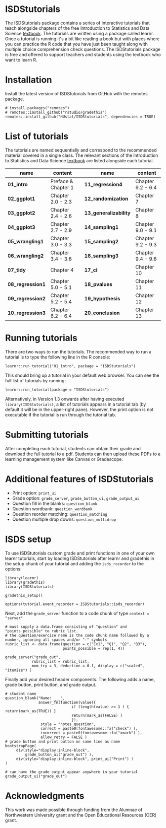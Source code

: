 # ISDStutorials

The ISDStutorials package contains a series of interactive tutorials that teach alongside chapters of the free Introduction to Statistics and Data Science [textbook](https://nustat.github.io/intro-stat-ds/). The tutorials are written using a package called learnr. Once a tutorial is running it's a bit like reading a book but with places where you can practice the R code that you have just been taught along with multiple choice comprehension check questions. The ISDStutorials package is free and offered to support teachers and students using the textbook who want to learn R.

# Installation

Install the latest version of ISDStutorials from GitHub with the remotes package.

```{r}
# install.packages("remotes")
# remotes::install_github("rstudio/gradethis")
remotes::install_github("NUstat/ISDStutorials", dependencies = TRUE)
```

# List of tutorials

The tutorials are named sequentially and correspond to the recommended material covered in a single class. The relevant sections of the Introduction to Statistics and Data Science [textbook](https://nustat.github.io/intro-stat-ds/) are listed alongside each tutorial.

| name     | content |     | name     | content |
| ---      | ---       | ---   | ---      | ---       |
| **01_intro** | Preface & Chapter 1 |     |**11_regression4** | Chapter 6.2 - 6.4 |
| **02_ggplot1** | Chapter 2.0 - 2.3 |     |**12_randomization** | Chapter 7 |
| **03_ggplot2** | Chapter 2.4 - 2.6 |     |**13_generalizability** | Chapter 8 |
| **04_ggplot3** | Chapter 2.7 - 2.9 |     |**14_sampling1** | Chapter 9.0 - 9.1 |
| **05_wrangling1** | Chapter 3.0 - 3.3 |     |**15_sampling2** | Chapter 9.2 - 9.3 |
| **06_wrangling2** | Chapter 3.4 - 3.6 |     |**16_sampling3** | Chapter 9.4 - 9.6 |
| **07_tidy** | Chapter 4 |     |**17_ci** | Chapter 10 |
| **08_regression1** | Chapter 5.0 - 5.1 |     |**18_pvalues** | Chapter 11 |
| **09_regression2** | Chapter 5.2 - 5.4 |     |**19_hypothesis** | Chapter 12 |
| **10_regression3** | Chapter 6.2 - 6.4 |     |**20_conclusion** | Chapter 13 |


# Running tutorials

There are two ways to run the tutorials. The recommended way to run a tutorial is to type the following line in the R console:

`learnr::run_tutorial("01_intro", package = "ISDStutorials")`

This should bring up a tutorial in your default web browser. You can see the full list of tutorials by running:

`learnr::run_tutorial(package = "ISDStutorials")`

Alternatively, in Version 1.3 onwards after having executed `library(ISDStutorials)`, a list of tutorials appears in a tutorial tab (by default it will be in the upper-right pane). However, the print option is not executable if the tutorial is run through the tutorial tab.

# Submitting tutorials

After completing each tutorial, students can obtain their grade and download the full tutorial to a pdf. Students can then upload these PDFs to a learning management system like Canvas or Gradescope.

# Additional features of ISDStutorials

- Print option: `print_ui`
- Grade option: `grade_server`, `grade_button_ui`, `grade_output_ui`
- Question fill in the blanks: `question_blank`
- Question wordbank: `question_wordbank`
- Question reorder matching: `question_matching`
- Question multiple drop downs: `question_multidrop`

# ISDS setup

To use ISDStutorials custom grade and print functions in one of your own learnr tutorials, start by loading ISDStutorials after learnr and gradethis in the setup chunk of your tutorial and adding the `isds_recorder` to the options:

```{r setup}
library(learnr)
library(gradethis)
library(ISDStutorials)

gradethis_setup()

options(tutorial.event_recorder = ISDStutorials::isds_recorder)
```

Next, add the `grade_server` function to a code chunk of type `context = "server"`

```{r}
# must supply a data.frame consisting of "question" and "points_possible" to rubric_list.
# the question/exercise name is the code chunk name followed by a number, ignoring all spaces and/or "-" symbols
rubric_list <- data.frame(question = c("Ex1", "Q1", "Q2", "Q3"),
                          points_possible = rep(1, 4))

grade_server("grade_out", 
            rubric_list = rubric_list, 
            num_try = 3, deduction = 0.1, display = c("scaled", "itemize") )
```

Finally add your desired header components. The following adds a name, grade button, print button, and grade output.

```{r isds-header}
# student name
question_blank("Name: ___",
               answer_fn(function(value){
                              if (length(value) >= 1 ) { return(mark_as(TRUE)) }
                              return(mark_as(FALSE) )
                              }), 
                style = "notes_question",
                correct = paste0(fontawesome::fa("check") ),
                incorrect = paste0(fontawesome::fa("xmark") ),
                allow_retry = FALSE )
# grade button and print button on same line as name
bootstrapPage(
     div(style="display:inline-block",
         grade_button_ui("grade_out") ),
     div(style="display:inline-block", print_ui("Print") )
)

# can have the grade output appear anywhere in your tutorial
grade_output_ui("grade_out")
```

# Acknowledgments

This work was made possible through funding from the Alumnae of Northwestern University grant and the Open Educational Resources (OER) grant.
